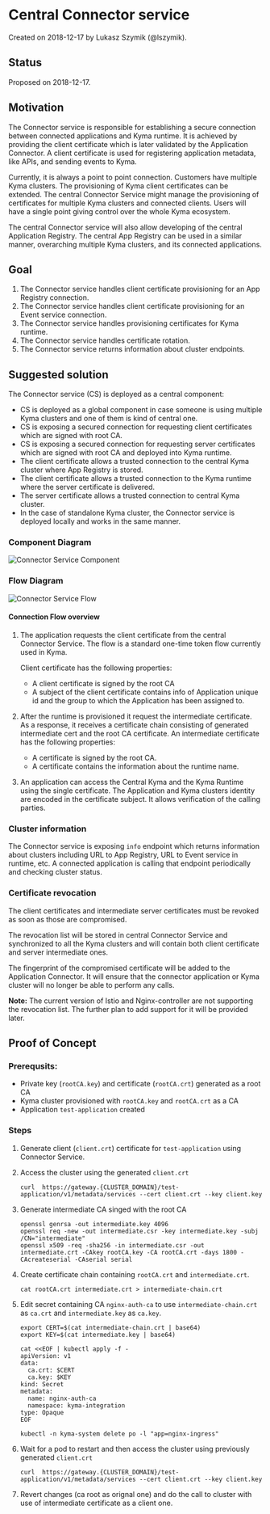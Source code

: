 # Central Connector service

Created on 2018-12-17 by Lukasz Szymik (@lszymik).

## Status

Proposed on 2018-12-17.

## Motivation

The Connector service is responsible for establishing a secure connection between connected applications and Kyma runtime. It is achieved by providing the client certificate which is later validated by the Application Connector.
A client certificate is used for registering application metadata, like APIs, and sending events to Kyma.


Currently, it is always a point to point connection. Customers have multiple Kyma clusters. The provisioning of Kyma client certificates can be extended. The central Connector Service might manage the provisioning of certificates for multiple Kyma clusters and connected clients.
Users will have a single point giving control over the whole Kyma ecosystem.

The central Connector service will also allow developing of the central Application Registry. The central App Registry can be used in a similar manner, overarching multiple Kyma clusters, and its connected applications.


## Goal

1. The Connector service handles client certificate provisioning for an App Registry connection.
1. The Connector service handles client certificate provisioning for an Event service connection.
1. The Connector service handles provisioning certificates for Kyma runtime.
1. The Connector service handles certificate rotation.
1. The Connector service returns information about cluster endpoints.


## Suggested solution

The Connector service (CS) is deployed as a central component:

  - CS is deployed as a global component in case someone is using multiple Kyma clusters and one of them is kind of central one.
  - CS is exposing a secured connection for requesting client certificates which are signed with root CA.
  - CS is exposing a secured connection for requesting server certificates which are signed with root CA and deployed into Kyma runtime.
  - The client certificate allows a trusted connection to the central Kyma cluster where App Registry is stored.
  - The client certificate allows a trusted connection to the Kyma runtime where the server certificate is delivered.
  - The server certificate allows a trusted connection to central Kyma cluster.
  - In the case of standalone Kyma cluster, the Connector service is deployed locally and works in the same manner.



### Component Diagram

![Connector Service Component](assets/connector-service-component-diagram.svg)


### Flow Diagram

![Connector Service Flow](assets/connector-service-flow.svg)

#### Connection Flow overview

1. The application requests the client certificate from the central Connector Service. The flow is a standard one-time token flow currently used in Kyma. 
   
   Client certificate has the following properties:
       
   - A client certificate is signed by the root CA
   - A subject of the client certificate contains info of Application unique id and the group to which the Application has been assigned to.
   
2. After the runtime is provisioned it request the intermediate certificate. As a response, it receives a certificate chain consisting of generated intermediate cert and the root CA certificate. An intermediate certificate has the following properties:
   
   - A certificate is signed by the root CA.
   - A certificate contains the information about the runtime name.
   
3. An application can access the Central Kyma and the Kyma Runtime using the single certificate. The Application and Kyma clusters identity are encoded in the certificate subject. It allows verification of the calling parties.
   
### Cluster information

The Connector service is exposing `info` endpoint which returns information about clusters including URL to App Registry, URL to Event service in runtime, etc.
A connected application is calling that endpoint periodically and checking cluster status. 

### Certificate revocation 

The client certificates and intermediate server certificates must be revoked as soon as those are compromised.

The revocation list will be stored in central Connector Service and synchronized to all the Kyma clusters and will contain both client certificate and server intermediate ones.

The fingerprint of the compromised certificate will be added to the Application Connector. It will ensure that the connector application or Kyma cluster will no longer be able to perform any calls.

**Note:** The current version of Istio and Nginx-controller are not supporting the revocation list. The further plan to add support for it will be provided later.
   
   
## Proof of Concept


### Prerequsits:

- Private key (`rootCA.key`) and certificate (`rootCA.crt`) generated as a root CA
- Kyma cluster provisioned with `rootCA.key` and `rootCA.crt` as a CA
- Application `test-application` created

### Steps

1. Generate client (`client.crt`) certificate for `test-application` using Connector Service.
1. Access the cluster using the generated `client.crt`
    
    ```
    curl  https://gateway.{CLUSTER_DOMAIN}/test-application/v1/metadata/services --cert client.crt --key client.key
    ```
    
1. Generate intermediate CA singed with the root CA
    
    ```
    openssl genrsa -out intermediate.key 4096
    openssl req -new -out intermediate.csr -key intermediate.key -subj /CN="intermediate"
    openssl x509 -req -sha256 -in intermediate.csr -out intermediate.crt -CAkey rootCA.key -CA rootCA.crt -days 1800 -CAcreateserial -CAserial serial
    ```
    
1.  Create certificate chain containing `rootCA.crt` and `intermediate.crt`.
    
    ```
    cat rootCA.crt intermediate.crt > intermediate-chain.crt
    ```
    
1. Edit secret containing CA `nginx-auth-ca` to use `intermediate-chain.crt` as `ca.crt` and `intermediate.key` as `ca.key`.
    
    ```
    export CERT=$(cat intermediate-chain.crt | base64)
    export KEY=$(cat intermediate.key | base64)

    cat <<EOF | kubectl apply -f -
    apiVersion: v1
    data:
      ca.crt: $CERT
      ca.key: $KEY
    kind: Secret
    metadata:
      name: nginx-auth-ca
      namespace: kyma-integration
    type: Opaque
    EOF

    kubectl -n kyma-system delete po -l "app=nginx-ingress"
    ```
    
1. Wait for a pod to restart and then access the cluster using previously generated `client.crt`
    
    ```
    curl  https://gateway.{CLUSTER_DOMAIN}/test-application/v1/metadata/services --cert client.crt --key client.key
    ```

1. Revert changes (ca root as orignal one) and do the call to cluster with use of intermediate certificate as a client one.